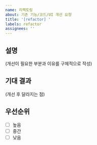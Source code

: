 ```yaml
---
name: 리팩토링
about: 기존 기능/코드/UI 개선 요청
title: '[refactor] '
labels: refactor
assignees: ''
---
```


## 설명
(개선이 필요한 부분과 이유를 구체적으로 작성)

## 기대 결과
(개선 후 달라지는 점)

## 우선순위
- [ ] 높음
- [ ] 중간
- [ ] 낮음